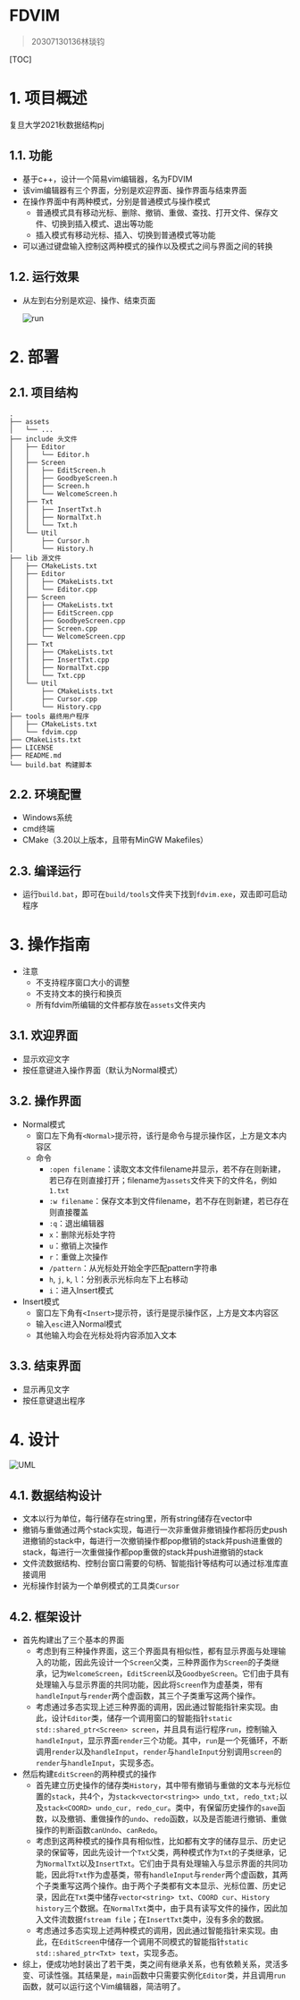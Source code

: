 # FDVIM

> 20307130136林琰钧

[TOC]

# 1. 项目概述

复旦大学2021秋数据结构pj

## 1.1. 功能

- 基于c++，设计一个简易vim编辑器，名为FDVIM
- 该vim编辑器有三个界面，分别是欢迎界面、操作界面与结束界面
- 在操作界面中有两种模式，分别是普通模式与操作模式
  - 普通模式具有移动光标、删除、撤销、重做、查找、打开文件、保存文件、切换到插入模式、退出等功能
  - 插入模式有移动光标、插入、切换到普通模式等功能
- 可以通过键盘输入控制这两种模式的操作以及模式之间与界面之间的转换

## 1.2. 运行效果

- 从左到右分别是欢迎、操作、结束页面

  ![run](assets/img/run.png)

# 2. 部署

## 2.1. 项目结构

```plain
.
├── assets
│   └── ...
├── include 头文件
│   ├── Editor
│   │   └── Editor.h
│   ├── Screen
│   │   ├── EditScreen.h
│   │   ├── GoodbyeScreen.h
│   │   ├── Screen.h
│   │   └── WelcomeScreen.h
│   ├── Txt
│   │   ├── InsertTxt.h
│   │   ├── NormalTxt.h
│   │   └── Txt.h
│   └── Util
│       ├── Cursor.h
│       └── History.h
├── lib 源文件
│   ├── CMakeLists.txt
│   ├── Editor
│   │   ├── CMakeLists.txt
│   │   └── Editor.cpp
│   ├── Screen
│   │   ├── CMakeLists.txt
│   │   ├── EditScreen.cpp
│   │   ├── GoodbyeScreen.cpp
│   │   ├── Screen.cpp
│   │   └── WelcomeScreen.cpp
│   ├── Txt
│   │   ├── CMakeLists.txt
│   │   ├── InsertTxt.cpp
│   │   ├── NormalTxt.cpp
│   │   └── Txt.cpp
│   └── Util
│       ├── CMakeLists.txt
│       ├── Cursor.cpp
│       └── History.cpp
├── tools 最终用户程序
│   ├── CMakeLists.txt
│   └── fdvim.cpp
├── CMakeLists.txt
├── LICENSE
├── README.md
└── build.bat 构建脚本
```

## 2.2. 环境配置

- Windows系统
- cmd终端
- CMake（3.20以上版本，且带有MinGW Makefiles）

## 2.3. 编译运行

- 运行`build.bat`，即可在`build/tools`文件夹下找到`fdvim.exe`，双击即可启动程序

# 3. 操作指南

- 注意
  - 不支持程序窗口大小的调整
  - 不支持文本的换行和换页
  - 所有fdvim所编辑的文件都存放在`assets`文件夹内

## 3.1. 欢迎界面

- 显示欢迎文字
- 按任意键进入操作界面（默认为Normal模式）

## 3.2. 操作界面

- Normal模式
  - 窗口左下角有`<Normal>`提示符，该行是命令与提示操作区，上方是文本内容区
  - 命令
    - `:open filename`：读取文本文件filename并显示，若不存在则新建，若已存在则直接打开；filename为`assets`文件夹下的文件名，例如`1.txt`
    - `:w filename`：保存文本到文件filename，若不存在则新建，若已存在则直接覆盖
    - `:q`：退出编辑器
    - `x`：删除光标处字符
    - `u`：撤销上次操作
    - `r`：重做上次操作
    - `/pattern`：从光标处开始全字匹配pattern字符串
    - `h`, `j`, `k`, `l`：分别表示光标向左下上右移动
    - `i`：进入Insert模式
- Insert模式
  - 窗口左下角有`<Insert>`提示符，该行是提示操作区，上方是文本内容区
  - 输入`esc`进入Normal模式
  - 其他输入均会在光标处将内容添加入文本

## 3.3. 结束界面

- 显示再见文字
- 按任意键退出程序

# 4. 设计

![UML](assets/img/UML.png)

## 4.1. 数据结构设计

- 文本以行为单位，每行储存在string里，所有string储存在vector中
- 撤销与重做通过两个stack实现，每进行一次非重做非撤销操作都将历史push进撤销的stack中，每进行一次撤销操作都pop撤销的stack并push进重做的stack，每进行一次重做操作都pop重做的stack并push进撤销的stack
- 文件流数据结构、控制台窗口需要的句柄、智能指针等结构可以通过标准库直接调用
- 光标操作封装为一个单例模式的工具类`Cursor`

## 4.2. 框架设计

- 首先构建出了三个基本的界面
  - 考虑到有三种操作界面，这三个界面具有相似性，都有显示界面与处理输入的功能，因此先设计一个`Screen`父类，三种界面作为`Screen`的子类继承，记为`WelcomeScreen`，`EditScreen`以及`GoodbyeScreen`。它们由于具有处理输入与显示界面的共同功能，因此将`Screen`作为虚基类，带有`handleInput`与`render`两个虚函数，其三个子类重写这两个操作。
  - 考虑通过多态实现上述三种界面的调用，因此通过智能指针来实现。由此，设计`Editor`类，储存一个调用窗口的智能指针`static std::shared_ptr<Screen> screen`，并且具有运行程序`run`，控制输入`handleInput`，显示界面`render`三个功能。其中，`run`是一个死循环，不断调用`render`以及`handleInput`，`render`与`handleInput`分别调用`screen`的`render`与`handleInput`，实现多态。
- 然后构建`EditScreen`的两种模式的操作
  - 首先建立历史操作的储存类`History`，其中带有撤销与重做的文本与光标位置的`stack`，共4个，为`stack<vector<string>> undo_txt, redo_txt;`以及`stack<COORD> undo_cur, redo_cur`。类中，有保留历史操作的`save`函数，以及撤销、重做操作的`undo`、`redo`函数，以及是否能进行撤销、重做操作的判断函数`canUndo`、`canRedo`。
  - 考虑到这两种模式的操作具有相似性，比如都有文字的储存显示、历史记录的保留等，因此先设计一个`Txt`父类，两种模式作为`Txt`的子类继承，记为`NormalTxt`以及`InsertTxt`。它们由于具有处理输入与显示界面的共同功能，因此将`Txt`作为虚基类，带有`handleInput`与`render`两个虚函数，其两个子类重写这两个操作。由于两个子类都有文本显示、光标位置、历史记录，因此在`Txt`类中储存`vector<string> txt`、`COORD cur`、`History history`三个数据。在`NormalTxt`类中，由于具有读写文件的操作，因此加入文件流数据`fstream file`；在`InsertTxt`类中，没有多余的数据。
  - 考虑通过多态实现上述两种模式的调用，因此通过智能指针来实现。由此，在`EditScreen`中储存一个调用不同模式的智能指针`static std::shared_ptr<Txt> text`，实现多态。
- 综上，便成功地封装出了若干类，类之间有继承关系，也有依赖关系，灵活多变、可读性强。其结果是，`main`函数中只需要实例化`Editor`类，并且调用`run`函数，就可以运行这个Vim编辑器，简洁明了。